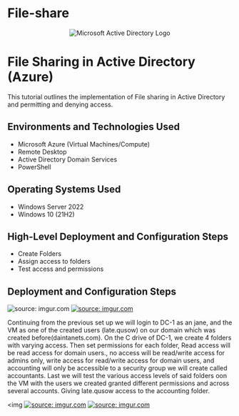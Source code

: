 # File-share
<p align="center">
<img src="https://i.imgur.com/pU5A58S.png" alt="Microsoft Active Directory Logo"/>
</p>

<h1>File Sharing in Active Directory (Azure)</h1>
This tutorial outlines the implementation of File sharing in Active Directory and permitting and denying access.<br />

<h2>Environments and Technologies Used</h2>

- Microsoft Azure (Virtual Machines/Compute)
- Remote Desktop
- Active Directory Domain Services
- PowerShell

<h2>Operating Systems Used </h2>

- Windows Server 2022
- Windows 10 (21H2)

<h2>High-Level Deployment and Configuration Steps</h2>

- Create Folders
- Assign access to folders
- Test access and permissions

<h2>Deployment and Configuration Steps</h2>

<p>
<img <a href="https://imgur.com/uCajK8p"><img src="https://i.imgur.com/uCajK8p.png" title="source: imgur.com" /></a>
<a href="https://imgur.com/52ZSzqe"><img src="https://i.imgur.com/52ZSzqe.png" title="source: imgur.com" /></a>

</p>
<p>
Continuing from the previous set up we will login to DC-1 as an jane, and the VM as one of the created users (late.qusow) on our domain which was created before(daintanets.com).  On the C drive of DC-1, we create 4 folders with varying access.  Then set permissions for each folder, Read access will be read access for domain users., no access will be read/write access for admins only, write access for read/write access for domain users, and accounting will only be accessible to a security group we will create called accountants.  Last we will test the various access levels of said folders oon the VM with the users we created granted different permissions and across several accounts.  Giving late.qusow access to the accounting folder.
</p>

<img <a href="https://imgur.com/NyUxWQQ"><img src="https://i.imgur.com/NyUxWQQ.png" title="source: imgur.com" /></a>
<a href="https://imgur.com/HGnIiUw"><img src="https://i.imgur.com/HGnIiUw.png" title="source: imgur.com" /></a>

<br />

